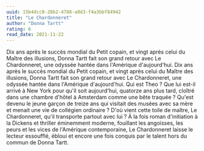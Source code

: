 ```yaml
---
uuid: 15b4dcc8-20b2-4788-a0d3-f4a3bbf84942
title: "Le Chardonneret"
author: "Donna Tartt"
rating: 6
read_date: 2021-11-22
---
```


Dix ans après le succès mondial du Petit copain, et vingt après celui du Maître des illusions, Donna Tartt fait son grand retour avec Le Chardonneret, une odyssée hantée dans l'Amérique d'aujourd'hui. Dix ans après le succès mondial du Petit copain, et vingt après celui du Maître des illusions, Donna Tartt fait son grand retour avec Le Chardonneret, une odyssée hantée dans l'Amérique d'aujourd'hui. Qui est Theo ? Que lui est-il arrivé à New York pour qu'il soit aujourd'hui, quatorze ans plus tard, cloîtré dans une chambre d'hôtel à Amsterdam comme une bête traquée ? Qu'est devenu le jeune garçon de treize ans qui visitait des musées avec sa mère et menait une vie de collégien ordinaire ? D'où vient cette toile de maître, Le Chardonneret, qu'il transporte partout avec lui ? À la fois roman d'initiation à la Dickens et thriller éminemment moderne, fouillant les angoisses, les peurs et les vices de l'Amérique contemporaine, Le Chardonneret laisse le lecteur essoufflé, ébloui et encore une fois conquis par le talent hors du commun de Donna Tartt.